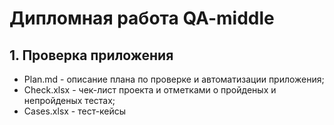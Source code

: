 # Дипломная работа QA-middle
## 1. Проверка приложения
* Plan.md - описание плана по проверке и автоматизации приложения;  
* Check.xlsx - чек-лист проекта и отметками о пройденых и непройденых тестах;
* Cases.xlsx - тест-кейсы
